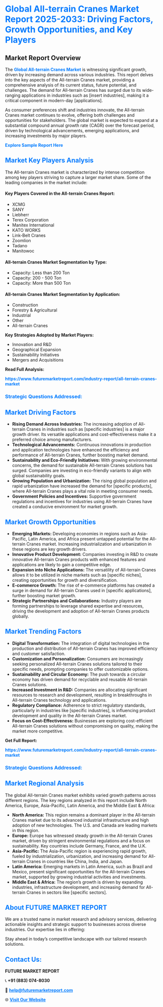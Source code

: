 <h1 style="color: #007BFF;">Global All-terrain Cranes Market Report 2025-2033: Driving Factors, Growth Opportunities, and Key Players</h1>

<section id="overview">
<h2>Market Report Overview</h2>
<p>The <a href="https://www.futuremarketreport.com/industry-report/all-terrain-cranes-market" style="color: #007BFF; text-decoration: none;"><strong>Global All-terrain Cranes Market</strong></a> is witnessing significant growth, driven by increasing demand across various industries. This report delves into the key aspects of the All-terrain Cranes market, providing a comprehensive analysis of its current status, future potential, and challenges. The demand for All-terrain Cranes has surged due to its wide-ranging applications in industries such as [insert industries], making it a critical component in modern-day [applications].</p>
<p>As consumer preferences shift and industries innovate, the All-terrain Cranes market continues to evolve, offering both challenges and opportunities for stakeholders. The global market is expected to expand at a substantial compound annual growth rate (CAGR) over the forecast period, driven by technological advancements, emerging applications, and increasing investments by major players.</p>
</section>

<section id="overview">
<p><a href="https://www.futuremarketreport.com/request-sample/reportId=111885" style="color: #007BFF; text-decoration: none;"><strong>Explore Sample Report Here</strong></a></p>
</section>

<section id="key-players">
<h2 style="color: #007BFF;">Market Key Players Analysis</h2>
<p>The All-terrain Cranes market is characterized by intense competition among key players striving to capture a larger market share. Some of the leading companies in the market include:</p>
<h4>Key Players Covered in the All-terrain Cranes Report:</h4>
<ul><li>XCMG</li><li>SANY</li><li>Liebherr</li><li>Terex Corporation</li><li>Manitex International</li><li>KATO WORKS</li><li>Link-Belt Cranes</li><li>Zoomlion</li><li>Tadano</li><li>Manitowoc</li></ul>
<h4>All-terrain Cranes Market Segmentation by Type:</h4>
<ul><li>Capacity: Less than 200 Ton</li><li>Capacity: 200 - 500 Ton</li><li>Capacity: More than 500 Ton</li></ul>

<h4>All-terrain Cranes Market Segmentation by Application:</h4>
<ul><li>Construction</li><li>Forestry &amp; Agricultural</li><li>Industrial</li><li>Other</li><li>All-terrain Cranes</li></ul>
<p><strong>Key Strategies Adopted by Market Players:</strong></p>
<ul>
<li>Innovation and R&D</li>
<li>Geographical Expansion</li>
<li>Sustainability Initiatives</li>
<li>Mergers and Acquisitions</li>
</ul>
</section>

<section>
<p><strong>Read Full Analysis: </strong></p><a href="https://www.futuremarketreport.com/industry-report/all-terrain-cranes-market" style="color: #007BFF; text-decoration: none;"><strong>https://www.futuremarketreport.com/industry-report/all-terrain-cranes-market</strong></a>
<h3 style="color: #007BFF;">Strategic Questions Addressed:</h3>
</section>

<section id="driving-factors">
<h2 style="color: #007BFF;">Market Driving Factors</h2>
<ul>
<li><strong>Rising Demand Across Industries:</strong> The increasing adoption of All-terrain Cranes in industries such as [specific industries] is a major growth driver. Its versatile applications and cost-effectiveness make it a preferred choice among manufacturers.</li>
<li><strong>Technological Advancements:</strong> Continuous innovations in production and application technologies have enhanced the efficiency and performance of All-terrain Cranes, further boosting market demand.</li>
<li><strong>Sustainability and Eco-Friendly Initiatives:</strong> With growing environmental concerns, the demand for sustainable All-terrain Cranes solutions has surged. Companies are investing in eco-friendly variants to align with global sustainability goals.</li>
<li><strong>Growing Population and Urbanization:</strong> The rising global population and rapid urbanization have increased the demand for [specific products], where All-terrain Cranes plays a vital role in meeting consumer needs.</li>
<li><strong>Government Policies and Incentives:</strong> Supportive government regulations and incentives for industries using All-terrain Cranes have created a conducive environment for market growth.</li>
</ul>
</section>

<section id="growth-opportunities">
<h2 style="color: #007BFF;">Market Growth Opportunities</h2>
<ul>
<li><strong>Emerging Markets:</strong> Developing economies in regions such as Asia-Pacific, Latin America, and Africa present untapped potential for the All-terrain Cranes market. Increasing industrialization and urbanization in these regions are key growth drivers.</li>
<li><strong>Innovative Product Development:</strong> Companies investing in R&D to create innovative All-terrain Cranes products with enhanced features and applications are likely to gain a competitive edge.</li>
<li><strong>Expansion into Niche Applications:</strong> The versatility of All-terrain Cranes allows it to be utilized in niche markets such as [specific niches], creating opportunities for growth and diversification.</li>
<li><strong>E-commerce Growth:</strong> The rise of e-commerce platforms has created a surge in demand for All-terrain Cranes used in [specific applications], further boosting market growth.</li>
<li><strong>Strategic Partnerships and Collaborations:</strong> Industry players are forming partnerships to leverage shared expertise and resources, driving the development and adoption of All-terrain Cranes products globally.</li>
</ul>
</section>

<section id="trending-factors">
<h2 style="color: #007BFF;">Market Trending Factors</h2>
<ul>
<li><strong>Digital Transformation:</strong> The integration of digital technologies in the production and distribution of All-terrain Cranes has improved efficiency and customer satisfaction.</li>
<li><strong>Customization and Personalization:</strong> Consumers are increasingly seeking personalized All-terrain Cranes solutions tailored to their specific needs, prompting companies to offer customizable options.</li>
<li><strong>Sustainability and Circular Economy:</strong> The push towards a circular economy has driven demand for recyclable and reusable All-terrain Cranes solutions.</li>
<li><strong>Increased Investment in R&D:</strong> Companies are allocating significant resources to research and development, resulting in breakthroughs in All-terrain Cranes technology and applications.</li>
<li><strong>Regulatory Compliance:</strong> Adherence to strict regulatory standards, particularly in industries like [specific industries], is influencing product development and quality in the All-terrain Cranes market.</li>
<li><strong>Focus on Cost-Effectiveness:</strong> Businesses are exploring cost-efficient All-terrain Cranes solutions without compromising on quality, making the market more competitive.</li>
</ul>
</section>

<section>
<p><strong>Get Full Report: </strong></p><a href="https://www.futuremarketreport.com/industry-report/all-terrain-cranes-market" style="color: #007BFF; text-decoration: none;"><strong>https://www.futuremarketreport.com/industry-report/all-terrain-cranes-market</strong></a>
<h3 style="color: #007BFF;">Strategic Questions Addressed:</h3>
</section>


<section id="regional-analysis">
<h2 style="color: #007BFF;">Market Regional Analysis</h2>
<p>The global All-terrain Cranes market exhibits varied growth patterns across different regions. The key regions analyzed in this report include North America, Europe, Asia-Pacific, Latin America, and the Middle East & Africa:</p>
<ul>
<li><strong>North America:</strong> This region remains a dominant player in the All-terrain Cranes market due to its advanced industrial infrastructure and high adoption of new technologies. The U.S. and Canada are leading markets in this region.</li>
<li><strong>Europe:</strong> Europe has witnessed steady growth in the All-terrain Cranes market, driven by stringent environmental regulations and a focus on sustainability. Key countries include Germany, France, and the U.K.</li>
<li><strong>Asia-Pacific:</strong> The Asia-Pacific region is experiencing rapid growth, fueled by industrialization, urbanization, and increasing demand for All-terrain Cranes in countries like China, India, and Japan.</li>
<li><strong>Latin America:</strong> Emerging markets in Latin America, such as Brazil and Mexico, present significant opportunities for the All-terrain Cranes market, supported by growing industrial activities and investments.</li>
<li><strong>Middle East & Africa:</strong> The region’s growth is driven by expanding industries, infrastructure development, and increasing demand for All-terrain Cranes in sectors like [specific sectors].</li>
</ul>
</section>

<footer>
<h2 style="color: #007BFF;">About FUTURE MARKET REPORT</h2>
<p>We are a trusted name in market research and advisory services, delivering actionable insights and strategic support to businesses across diverse industries. Our expertise lies in offering:</p>

<p>Stay ahead in today’s competitive landscape with our tailored research solutions.</p>

<h2 style="color: #007BFF;">Contact Us:</h2>
<p><strong>FUTURE MARKET REPORT</strong></p>
<p>📞 <strong>+91 (883) 074-8030</strong></p>
<p>📧 <strong><a href="mailto:help@futuremarketreport.com" style="color: #007BFF;">help@futuremarketreport.com</a></strong></p>
<p>🌐 <strong><a href="https://www.futuremarketreport.com/" style="color: #007BFF;">Visit Our Website</a></strong></p>
</footer>